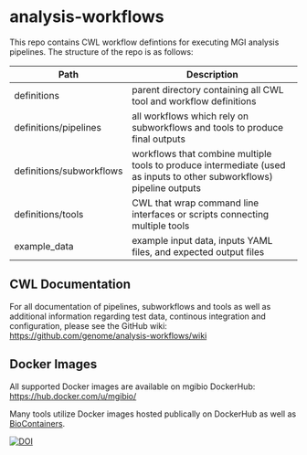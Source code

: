 # analysis-workflows

This repo contains CWL workflow defintions for executing MGI analysis pipelines. The structure of the repo is as follows:

| Path | Description |
| --- | --- |
| definitions | parent directory containing all CWL tool and workflow definitions |
| definitions/pipelines | all workflows which rely on subworkflows and tools to produce final outputs |
| definitions/subworkflows | workflows that combine multiple tools to produce intermediate (used as inputs to other subworkflows) pipeline outputs |
| definitions/tools | CWL that wrap command line interfaces or scripts connecting multiple tools |
| example_data | example input data, inputs YAML files, and expected output files |

## CWL Documentation

For all documentation of pipelines, subworkflows and tools as well as additional information regarding test data, continous integration and configuration, please see the GitHub wiki:
https://github.com/genome/analysis-workflows/wiki

## Docker Images

All supported Docker images are available on mgibio DockerHub: https://hub.docker.com/u/mgibio/

Many tools utilize Docker images hosted publically on DockerHub as well as [BioContainers](https://biocontainers.pro).


[![DOI](https://zenodo.org/badge/64162512.svg)](https://zenodo.org/badge/latestdoi/64162512)

